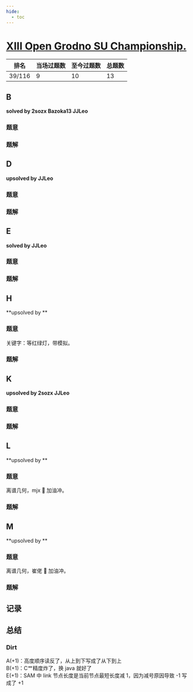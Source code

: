 ```yaml
---
hide:
  - toc
---
```


# [XIII Open Grodno SU Championship.](http://opentrains.snarknews.info/~ejudge/team.cgi?contest_id=6299&locale_id=0)

| 排名   | 当场过题数 | 至今过题数 | 总题数 |
| ------ | ---------- | ---------- | ------ |
| 39/116 | 9          | 10         | 13     |

## **B**

**solved by 2sozx Bazoka13 JJLeo**

### 题意



### 题解



## **D**

**upsolved by JJLeo**

### 题意



### 题解



## **E**

**solved by JJLeo**

### 题意



### 题解



## **H**

**upsolved by **

### 题意

关键字：等红绿灯，带模拟。

### 题解



## **K**

**upsolved by 2sozx JJLeo**

### 题意



### 题解



## **L**

**upsolved by **

### 题意

离谱几何，mjx :older_man: 加油冲。

### 题解



## **M**

**upsolved by **

### 题意

离谱几何，崔佬 :older_man: 加油冲。

### 题解



## **记录**



## **总结**

### **Dirt**

A(+1)：高度顺序读反了，从上到下写成了从下到上<br>B(+1)：C艹精度炸了，换 java 就好了<br>E(+1)：SAM 中 link 节点长度是当前节点最短长度减 1，因为减号原因导致 -1 写成了 +1

